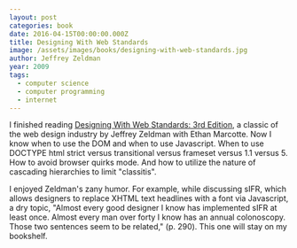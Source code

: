 ```yaml
---
layout: post
categories: book
date: 2016-04-15T00:00:00.000Z
title: Designing With Web Standards
image: /assets/images/books/designing-with-web-standards.jpg
author: Jeffrey Zeldman
year: 2009
tags:
  - computer science
  - computer programming
  - internet
---
```


I finished reading [Designing With Web Standards: 3rd Edition](https://www.amazon.com/Designing-Web-Standards-Jeffrey-Zeldman/dp/0321616952), a classic of the web design industry by Jeffrey Zeldman with Ethan Marcotte. Now I know when to use the DOM and when to use Javascript. When to use DOCTYPE html strict versus transitional versus frameset versus 1.1 versus 5\. How to avoid browser quirks mode. And how to utilize the nature of cascading hierarchies to limit "classitis".

I enjoyed Zeldman's zany humor. For example, while discussing sIFR, which allows designers to replace XHTML text headlines with a font via Javascript, a dry topic, "Almost every good designer I know has implemented sIFR at least once. Almost every man over forty I know has an annual colonoscopy. Those two sentences seem to be related," (p. 290). This one will stay on my bookshelf.
